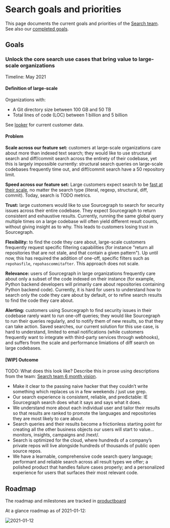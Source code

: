# Search goals and priorities

This page documents the current goals and priorities of the [Search team](index.md). See also our [completed goals](goals_completed.md).

## Goals

### Unlock the core search use cases that bring value to large-scale organizations

Timeline: May 2021

#### Definition of large-scale

Organizations with:

- A Git directory size between 100 GB and 50 TB
- Total lines of code (LOC) between 1 billion and 5 billion

See [looker](https://sourcegraph.looker.com/looks/436) for current customer data.

#### Problem

**Scale across our feature set:** customers at large-scale organizations care about more than indexed text search; they would like to use structural search and diff/commit search across the entirety of their codebase, yet this is largely impossible currently: structural search queries on large-scale codebases frequently time out, and diff/commit search have a 50 repository limit.

**Speed across our feature set:** Large customers expect search to be [fast at their scale](perf.md), no matter the search type (literal, regexp, structural, diff, commit). Today, search is TODO metrics.

**Trust:** large customers would like to use Sourcegraph to search for security issues across their entire codebase. They expect Sourcegraph to return consistent and exhaustive results. Currently, running the same global query multiple times on a large codebase will often yield different result counts, without giving insight as to why. This leads to customers losing trust in Sourcegraph.

**Flexibility:** to find the code they care about, large-scale customers frequently request specific filtering capabilities (for instance "return all repositories that are not stale, and that contain a given pattern"). Up until now, this has required the addition of one-off, specific filters such as `repohasfile`, `repohascommitafter`. This approach does not scale.

**Relevance:** users of Sourcegraph in large organizations frequently care about only a subset of the code indexed on their instance (for example, Python backend developers will primarily care about repositories containing Python backend code). Currently, it is hard for users to understand how to search only the code they care about by default, or to refine search results to find the code they care about.

**Alerting:** customers using Sourcegraph to find security issues in their codebase rarely want to run one-off queries; they would like Sourcegraph to run their queries regularly, and to notify them of new results, so that they can take action. Saved searches, our current solution for this use case, is hard to understand, limited to email notifications (while customers frequently want to integrate with third-party services through webhooks), and suffers from the scale and performance limiations of diff search on large codebases. 

#### [WIP] Outcome

TODO: What does this look like? Describe this in prose using descriptions from the team: [Search team 6 month vision](https://docs.google.com/document/d/1iiYCKK5D2PTVzzFmTF1OHl5SNLVkYfbOfyrCcoYM_24/edit#heading=h.bi6mdia4vr7w).

- Make it clear to the passing naive hacker that they couldn’t write something which replaces us in a few weekends / just use grep.
- Our search experience is consistent, reliable, and predictable: IE Sourcegraph search does what it says and says what it does.
- We understand more about each individual user and tailor their results so that results are ranked to promote the languages and repositories they are most likely to care about.
- Search queries and their results become a frictionless starting point for creating all the other business objects our users will start to value… monitors, insights, campaigns and /next/.
- Search is optimized for the cloud, where hundreds of a company’s private repos will live alongside hundreds of thousands of public open source repos.
- We have a learnable, comprehensive code search query language; performant and reliable search across all result types we offer; a polished product that handles failure cases properly; and a personalized experience for users that surfaces their most relevant code.

## Roadmap

The roadmap and milestones are tracked in [productboard](https://sourcegraph.productboard.com/roadmap/2213445-search-roadmap)

At a glance roadmap as of 2021-01-12:

![2021-01-12](https://sourcegraphstatic.com/handbook/product-roadmaps/2020-01-12-Search%20roadmap.png)
